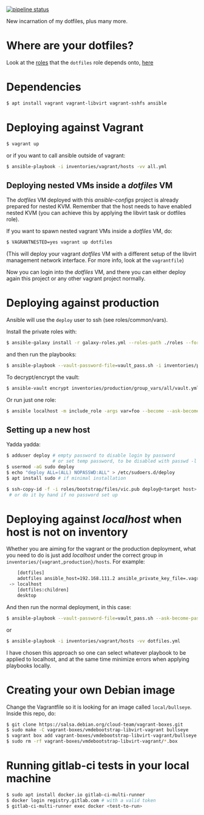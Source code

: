 [![pipeline status](https://gitlab.com/viccuad/ansible-configs/badges/master/pipeline.svg)](https://gitlab.com/viccuad/ansible-configs/commits/master)


New incarnation of my dotfiles, plus many more.

# Where are your dotfiles? #

Look at the [roles][roles] that the `dotfiles` role depends onto, [here][dotfiles]

[roles]: https://github.com/viccuad/ansible-configs/tree/master/roles
[dotfiles]: https://github.com/viccuad/ansible-configs/blob/master/roles/dotfiles/meta/main.yml


# Dependencies #

```bash
$ apt install vagrant vagrant-libvirt vagrant-sshfs ansible
```

# Deploying against Vagrant #

```bash
$ vagrant up
```

or if you want to call ansible outside of vagrant:

```bash
$ ansible-playbook -i inventories/vagrant/hosts -vv all.yml
```

## Deploying nested VMs inside a *dotfiles* VM ##

The *dotfiles* VM deployed with this *ansible-configs* project is already
prepared for nested KVM. Remember that the host needs to have enabled nested KVM
(you can achieve this by applying the libvirt task or dotfiles role).

If you want to spawn nested vagrant VMs inside a *dotfiles* VM, do:

```bash
$ VAGRANTNESTED=yes vagrant up dotfiles
```

(This will deploy your vagrant *dotfiles* VM with a different setup of the
libvirt management network interface. For more info, look at the `vagrantfile`)

Now you can login into the *dotfiles* VM, and there you can either deploy again
this project or any other vagrant project normally.


# Deploying against production #

Ansible will use the `deploy` user to ssh (see roles/common/vars).

Install the private roles with:

```bash
$ ansible-galaxy install -r galaxy-roles.yml --roles-path ./roles --force
```

and then run the playbooks:

```bash
$ ansible-playbook --vault-password-file=vault_pass.sh -i inventories/production/hosts all.yml --limit=<host> --check
```

To decrypt/encrypt the vault:

```bash
$ ansible-vault encrypt inventories/production/group_vars/all/vault.yml --vault-password-file=vault_pass.sh
```

Or run just one role:
```bash
$ ansible localhost -m include_role -args var=foo --become --ask-become-pass
```

## Setting up a new host ##

Yadda yadda:

```bash
$ adduser deploy # empty password to disable login by password
                 # or set temp password, to be disabled with passwd -l deploy
$ usermod -aG sudo deploy
$ echo "deploy ALL=(ALL) NOPASSWD:ALL" > /etc/sudoers.d/deploy
$ apt install sudo # if minimal installation
```

``` bash
$ ssh-copy-id -f -i roles/bootstrap/files/vic.pub deploy@<target host>
 # or do it by hand if no password set up
```

# Deploying against *localhost* when host is not on inventory #

Whether you are aiming for the vagrant or the production deployment, what you
need to do is just add *localhost* under the correct group in
`inventories/{vagrant,production}/hosts`. For example:

``` bash
    [dotfiles]
    adotfiles ansible_host=192.168.111.2 ansible_private_key_file=.vagrant/machines/dotfiles/libvirt/private_key
 -> localhost
    [dotfiles:children]
    desktop
```

And then run the normal deployment, in this case:

```bash
$ ansible-playbook --vault-password-file=vault_pass.sh --ask-become-pass -i inventories/production/hosts -vv dotfiles.yml --check
```

or
```bash
$ ansible-playbook -i inventories/vagrant/hosts -vv dotfiles.yml
```

I have chosen this approach so one can select whatever playbook to be
applied to localhost, and at the same time minimize errors when applying
playbooks locally.


# Creating your own Debian image #

Change the Vagrantfile so it is looking for an image called `local/bullseye`.
Inside this repo, do:

```bash
$ git clone https://salsa.debian.org/cloud-team/vagrant-boxes.git
$ sudo make -C vagrant-boxes/vmdebootstrap-libvirt-vagrant bullseye
$ vagrant box add vagrant-boxes/vmdebootstrap-libvirt-vagrant/bullseye.box --name local/bullseye
$ sudo rm -rf vagrant-boxes/vmdebootstrap-libvirt-vagrant/*.box
```


# Running gitlab-ci tests in your local machine #

``` bash
$ sudo apt install docker.io gitlab-ci-multi-runner
$ docker login registry.gitlab.com # with a valid token
$ gitlab-ci-multi-runner exec docker <test-to-run>
```
